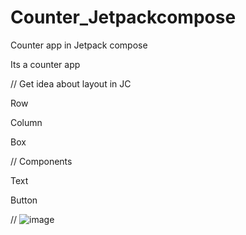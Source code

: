 # Counter_Jetpackcompose
Counter app in Jetpack compose


Its a counter app 

// Get idea about layout in JC

Row

Column

Box

// Components 

Text 

Button

// 
![image](https://user-images.githubusercontent.com/87789759/235338974-060d16c6-f9a3-4fb6-b404-a074833d0fd8.png)
